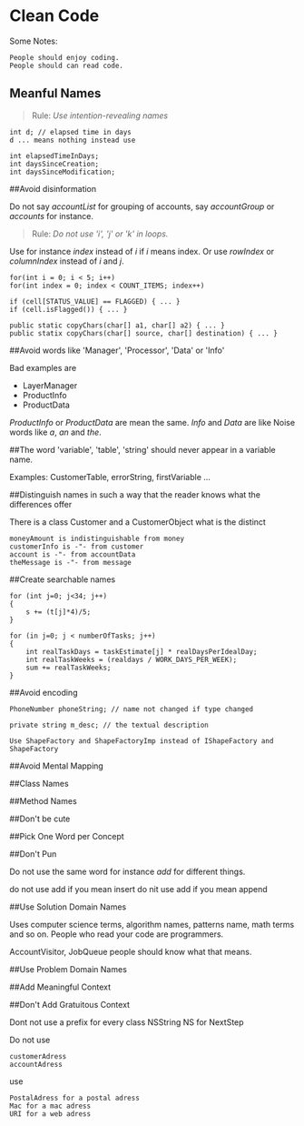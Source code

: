 # Clean Code

Some Notes:

    People should enjoy coding.
    People should can read code.

## Meanful Names

> Rule: *Use intention-revealing names*


    int d; // elapsed time in days
    d ... means nothing instead use

    int elapsedTimeInDays;
    int daysSinceCreation;
    int daysSinceModification;

##Avoid disinformation

Do not say *accountList* for grouping of accounts, say *accountGroup* or *accounts* for instance.

> Rule: *Do not use 'i', 'j' or 'k' in loops.*

Use for instance *index* instead of *i* if *i* means index.
Or use *rowIndex* or *columnIndex* instead of *i* and *j*.

    for(int i = 0; i < 5; i++)
    for(int index = 0; index < COUNT_ITEMS; index++)

    if (cell[STATUS_VALUE] == FLAGGED) { ... }
    if (cell.isFlagged()) { ... }

    public static copyChars(char[] a1, char[] a2) { ... }
    public statix copyChars(char[] source, char[] destination) { ... }

##Avoid words like 'Manager', 'Processor', 'Data' or 'Info'
 
Bad examples are
- LayerManager
- ProductInfo
- ProductData

*ProductInfo* or *ProductData* are mean the same.
*Info* and *Data* are like Noise words like *a*, *an* and *the*.

##The word 'variable', 'table', 'string' should never appear in a variable name.

Examples: CustomerTable, errorString, firstVariable ...

##Distinguish names in such a way that the reader knows what the differences offer

There is a class Customer and a CustomerObject what is the distinct

    moneyAmount is indistinguishable from money
    customerInfo is -"- from customer
    account is -"- from accountData
    theMessage is -"- from message

##Create searchable names

    for (int j=0; j<34; j++)
    {
        s += (t[j]*4)/5;
    }
        
    for (in j=0; j < numberOfTasks; j++)
    {
        int realTaskDays = taskEstimate[j] * realDaysPerIdealDay;
        int realTaskWeeks = (realdays / WORK_DAYS_PER_WEEK);
        sum += realTaskWeeks;
    }     
        

##Avoid encoding

    PhoneNumber phoneString; // name not changed if type changed
    
    private string m_desc; // the textual description
    
    Use ShapeFactory and ShapeFactoryImp instead of IShapeFactory and ShapeFactory
    
##Avoid Mental Mapping

##Class Names

##Method Names

##Don't be cute

##Pick One Word per Concept

##Don't Pun

Do not use the same word for instance *add* for different things.

do not use add if you mean insert
do nit use add if you mean append

##Use Solution Domain Names

Uses computer science terms, algorithm names, patterns name, math terms and so on.
People who read your code are programmers.

AccountVisitor, JobQueue people should know what that means.

##Use Problem Domain Names

##Add Meaningful Context

##Don't Add Gratuitous Context

Dont not use a prefix for every class NSString NS for NextStep

Do not use

    customerAdress
    accountAdress

use

    PostalAdress for a postal adress
    Mac for a mac adress
    URI for a web adress

